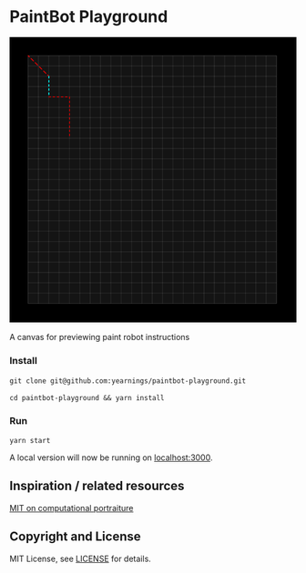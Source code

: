 
# PaintBot Playground

![Demo](plotter.png?raw=true "Demo")

A canvas for previewing paint robot instructions

### Install
```
git clone git@github.com:yearnings/paintbot-playground.git
```

```
cd paintbot-playground && yarn install
```

### Run
```
yarn start
```

A local version will now be running on [localhost:3000](http://localhost:3000).

## Inspiration / related resources
[MIT on computational portraiture](https://courses.ideate.cmu.edu/15-104/f2016/week-9-due-oct-28/)


## Copyright and License

MIT License, see [LICENSE](LICENSE) for details.
